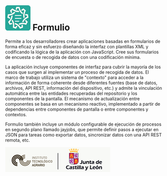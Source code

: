 # ![Icono de la aplicación](https://github.com/itacyldev/formulio/blob/master/logo.png) Formulio

Permite a los desarrolladores crear aplicaciones basadas en formularios de forma eficaz y sin esfuerzo diseñando la interfaz con plantillas XML y codificando la lógica de la aplicación con JavaScript. Cree sus formularios de encuesta o de recogida de datos con una codificación mínima.

La aplicación incluye componentes de interfaz para cubrir la mayoría de los casos que surgen al implementar un proceso de recogida de datos. El marco de trabajo utiliza un sistema de "contexto" para acceder a la información de forma coherente desde diferentes fuentes (base de datos, archivos, API REST, información del dispositivo, etc.) y admite la vinculación automática entre las entidades recuperadas del repositorio y los componentes de la pantalla. El mecanismo de actualización entre componentes se basa en un mecanismo reactivo, implementado a partir de dependencias entre componentes de pantalla o entre componentes y contextos.

Formulio también incluye un módulo configurable de ejecución de procesos en segundo plano llamado jayjobs, que permite definir pasos a ejecutar en JSON para tareas como exportar datos, sincronizar datos con una API REST remota, etc.

<div align"center">
    <img src="https://github.com/itacyldev/formulio/blob/master/itacyl3.png">
</div>